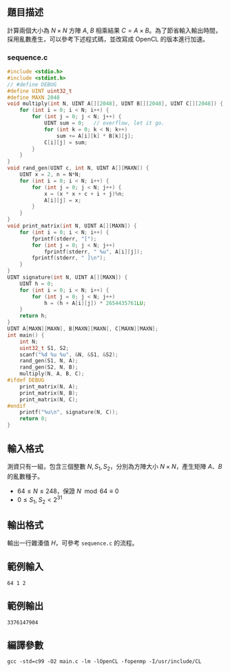 ## 題目描述 ##

計算兩個大小為 $N \times N$ 方陣 $A, \; B$ 相乘結果 $C = A \times B$。為了節省輸入輸出時間，採用亂數產生，可以參考下述程式碼，並改寫成 OpenCL 的版本進行加速。

### sequence.c ###

```cpp
#include <stdio.h>
#include <stdint.h>
// #define DEBUG
#define UINT uint32_t
#define MAXN 2048
void multiply(int N, UINT A[][2048], UINT B[][2048], UINT C[][2048]) {
	for (int i = 0; i < N; i++) {
		for (int j = 0; j < N; j++) {
			UINT sum = 0;	// overflow, let it go.
			for (int k = 0; k < N; k++)
				sum += A[i][k] * B[k][j];
			C[i][j] = sum;
		}
	}
}
void rand_gen(UINT c, int N, UINT A[][MAXN]) {
	UINT x = 2, n = N*N;
	for (int i = 0; i < N; i++) {
		for (int j = 0; j < N; j++) {
			x = (x * x + c + i + j)%n;
			A[i][j] = x;
		}
	}
}
void print_matrix(int N, UINT A[][MAXN]) {
	for (int i = 0; i < N; i++) {
		fprintf(stderr, "[");
		for (int j = 0; j < N; j++)
			fprintf(stderr, " %u", A[i][j]);
		fprintf(stderr, " ]\n");
	}
}
UINT signature(int N, UINT A[][MAXN]) {
	UINT h = 0;
	for (int i = 0; i < N; i++) {
		for (int j = 0; j < N; j++)
			h = (h + A[i][j]) * 2654435761LU;
	}
	return h;
}
UINT A[MAXN][MAXN], B[MAXN][MAXN], C[MAXN][MAXN];
int main() {
	int N;
	uint32_t S1, S2;
	scanf("%d %u %u", &N, &S1, &S2);
	rand_gen(S1, N, A);
	rand_gen(S2, N, B);
	multiply(N, A, B, C);
#ifdef DEBUG
	print_matrix(N, A);
	print_matrix(N, B);
	print_matrix(N, C);
#endif
	printf("%u\n", signature(N, C));
	return 0;
}
```

## 輸入格式 ##

測資只有一組，包含三個整數 $N, S_1, S_2$，分別為方陣大小 $N \times N$，產生矩陣 $A$、$B$ 的亂數種子。

* $64 \le N \le 248$，保證 $N \mod 64 \equiv 0$ 
* $0 \le S_1, \; S_2 < 2^{31}$

## 輸出格式 ##

輸出一行雜湊值 $H$，可參考 `sequence.c` 的流程。

## 範例輸入 ##

```
64 1 2
```

## 範例輸出 ##

```
3376147904
```

## 編譯參數 ##

```
gcc -std=c99 -O2 main.c -lm -lOpenCL -fopenmp -I/usr/include/CL
```
